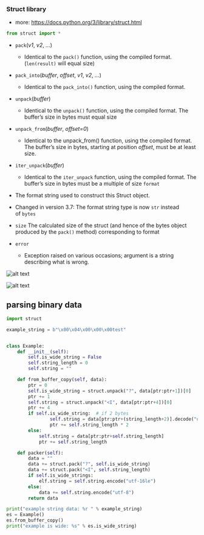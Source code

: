 ### Struct library
- more: https://docs.python.org/3/library/struct.html
```python
from struct import *
```

- `pack`(_v1_, _v2_, _..._)[](https://docs.python.org/3/library/struct.html#struct.Struct.pack "Permalink to this definition")
	- Identical to the `pack()` function, using the compiled format. (`len(result)` will equal size)

- `pack_into`(_buffer_, _offset_, _v1_, _v2_, _..._)
	- Identical to the `pack_into()` function, using the compiled format.

- `unpack`(_buffer_)
	- Identical to the `unpack()` function, using the compiled format. The buffer’s size in bytes must equal size

- `unpack_from`(_buffer_, _offset=0_)
	- Identical to the unpack_from() function, using the compiled format. The buffer’s size in bytes, starting at position _offset_, must be at least size.

- `iter_unpack`(_buffer_)
	- Identical to the `iter_unpack` function, using the compiled format. The buffer’s size in bytes must be a multiple of size
`format`
- The format string used to construct this Struct object.
- Changed in version 3.7: The format string type is now `str` instead of `bytes`

- `size`
	The calculated size of the struct (and hence of the bytes object produced by the `pack()` method) corresponding to format
- `error`
	- Exception raised on various occasions; argument is a string describing what is wrong.

![alt text](https://i.imgur.com/Y2kQ7yl.png)

![alt text](https://i.imgur.com/KG2V554.png)


## parsing binary data

```python
import struct

example_string = b"\x00\x04\x00\x00\x00test"


class Example:
	def __init__(self):
		self.is_wide_string = False
		self.string_length = 0
		self.string = ""

	def from_buffer_copy(self, data):
		ptr = 0
		self.is_wide_string = struct.unpack("?", data[ptr:ptr+1])[0]
		ptr += 1
		self.string = struct.unpack("<I", data[ptr:ptr+4])[0]
		ptr += 4
		if self.is_wide_string:  # if 2 bytes
				self.string = data[ptr:ptr+(string_length+2)].decode("utf-16le") # utf-16 as little endian
				ptr += self.string_length * 2 
		else:
			self.string = data[ptr:ptr+self.string_length]
			ptr += self.string_length

	def packer(self):
		data = ""
		data += struct.pack("?", self.is_wide_string)
		data += struct.pack("<I", self.string_length)
		if self.is_wide_strings:
			elf.string = self.string.encode("utf-16le")
		else:
			data += self.string.encode("utf-8")
		return data

print("example string data: %r " % example_string)
es = Example()
es.from_buffer_copy()
print("example is wide: %s" % es.is_wide_string)


```

